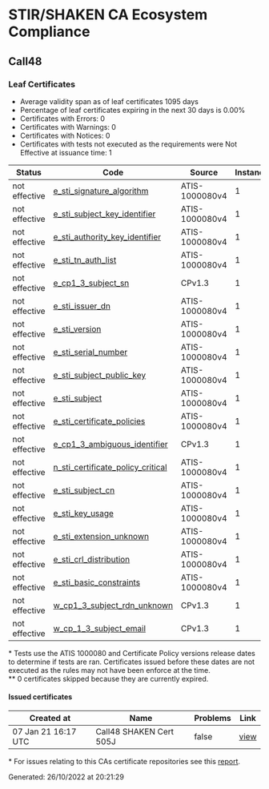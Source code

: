 # STIR/SHAKEN CA Ecosystem Compliance

## Call48

### Leaf Certificates

- Average validity span as of leaf certificates 1095 days
- Percentage of leaf certificates expiring in the next 30 days is 0.00%
- Certificates with Errors: 0
- Certificates with Warnings: 0
- Certificates with Notices: 0
- Certificates with tests not executed as the requirements were Not Effective at issuance time: 1

| Status | Code | Source | Instances |
|--------|------|--------|-----------|
| not effective | [e_sti_signature_algorithm](ISSUES/e_sti_signature_algorithm.md#leaf-certificates) | ATIS-1000080v4 | 1 |
| not effective | [e_sti_subject_key_identifier](ISSUES/e_sti_subject_key_identifier.md#leaf-certificates) | ATIS-1000080v4 | 1 |
| not effective | [e_sti_authority_key_identifier](ISSUES/e_sti_authority_key_identifier.md#leaf-certificates) | ATIS-1000080v4 | 1 |
| not effective | [e_sti_tn_auth_list](ISSUES/e_sti_tn_auth_list.md#leaf-certificates) | ATIS-1000080v4 | 1 |
| not effective | [e_cp1_3_subject_sn](ISSUES/e_cp1_3_subject_sn.md#leaf-certificates) | CPv1.3 | 1 |
| not effective | [e_sti_issuer_dn](ISSUES/e_sti_issuer_dn.md#leaf-certificates) | ATIS-1000080v4 | 1 |
| not effective | [e_sti_version](ISSUES/e_sti_version.md#leaf-certificates) | ATIS-1000080v4 | 1 |
| not effective | [e_sti_serial_number](ISSUES/e_sti_serial_number.md#leaf-certificates) | ATIS-1000080v4 | 1 |
| not effective | [e_sti_subject_public_key](ISSUES/e_sti_subject_public_key.md#leaf-certificates) | ATIS-1000080v4 | 1 |
| not effective | [e_sti_subject](ISSUES/e_sti_subject.md#leaf-certificates) | ATIS-1000080v4 | 1 |
| not effective | [e_sti_certificate_policies](ISSUES/e_sti_certificate_policies.md#leaf-certificates) | ATIS-1000080v4 | 1 |
| not effective | [e_cp1_3_ambiguous_identifier](ISSUES/e_cp1_3_ambiguous_identifier.md#leaf-certificates) | CPv1.3 | 1 |
| not effective | [n_sti_certificate_policy_critical](ISSUES/n_sti_certificate_policy_critical.md#leaf-certificates) | ATIS-1000080v4 | 1 |
| not effective | [e_sti_subject_cn](ISSUES/e_sti_subject_cn.md#leaf-certificates) | ATIS-1000080v4 | 1 |
| not effective | [e_sti_key_usage](ISSUES/e_sti_key_usage.md#leaf-certificates) | ATIS-1000080v4 | 1 |
| not effective | [e_sti_extension_unknown](ISSUES/e_sti_extension_unknown.md#leaf-certificates) | ATIS-1000080v4 | 1 |
| not effective | [e_sti_crl_distribution](ISSUES/e_sti_crl_distribution.md#leaf-certificates) | ATIS-1000080v4 | 1 |
| not effective | [e_sti_basic_constraints](ISSUES/e_sti_basic_constraints.md#leaf-certificates) | ATIS-1000080v4 | 1 |
| not effective | [w_cp1_3_subject_rdn_unknown](ISSUES/w_cp1_3_subject_rdn_unknown.md#leaf-certificates) | CPv1.3 | 1 |
| not effective | [w_cp_1_3_subject_email](ISSUES/w_cp_1_3_subject_email.md#leaf-certificates) | CPv1.3 | 1 |

\* Tests use the ATIS 1000080 and Certificate Policy versions release dates to determine if tests are ran. Certificates issued before these dates are not executed as the rules may not have been enforce at the time.\
\*\* 0 certificates skipped because they are currently expired.

#### Issued certificates

| Created at | Name | Problems | Link |
|------------|------|----------|------|
| 07 Jan 21 16:17 UTC | Call48 SHAKEN Cert 505J | false | [view](fbd7fb3bab570a5d715508086d416bb25115d5eb%2FREADME.md) |

\* For issues relating to this CAs certificate repositories see this [report](URL.md).

Generated: 26/10/2022 at 20:21:29